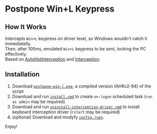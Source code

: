 # Postpone Win+L Keypress

## How It Works
Intercepts `Win+L` keypress on driver level, so Windows wouldn't catch it immediatelly.  
Then, after 100ms, emulated `Win+L` keypress to be sent, locking the PC effectively.  
Based on [AutoHotInterception](https://github.com/evilC/AutoHotInterception) and [Interception](https://github.com/oblitum/Interception).

## Installation
1. Download [`postpone-win-l.exe`](postpone-win-l.exe), a compiled version (AHKv2-64) of the script
2. Download and run [`install.cmd`](install.cmd) to create `on-logon` scheduled task (`run as admin` may be required)
3. Download and run [`uninstall-interception-driver.cmd`](uninstall-interception-driver.cmd) to install keyboard interception driver (`rstart` may be required)
4. (optional) Download and modyfy [`config.json`](config.json).

Enjoy!

